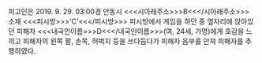 피고인은 2019. 9. 29. 03:00경 안동시 <<<시아래주소>>>B<<</시아래주소>>> 소재 <<<피시방>>>'C'<<</피시방>>> 피시방에서 게임을 하던 중 옆자리에 앉아있던 피해자 <<<내국인이름>>>D<<</내국인이름>>>(여, 24세, 가명)에게 호감을 느끼고 피해자의 왼쪽 팔, 손목, 허벅지 등을 쓰다듬다가 피해자 음부를 만져 피해자를 추행하였다.